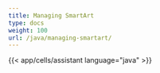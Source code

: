 ```yaml
---
title: Managing SmartArt
type: docs
weight: 100
url: /java/managing-smartart/
---
```

{{< app/cells/assistant language="java" >}}